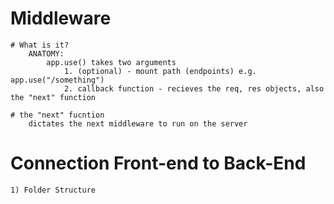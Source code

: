 # Middleware

    # What is it?
        ANATOMY:
            app.use() takes two arguments
                1. (optional) - mount path (endpoints) e.g. app.use("/something")
                2. callback function - recieves the req, res objects, also the "next" function
    
    # the "next" fucntion
        dictates the next middleware to run on the server

# Connection Front-end to Back-End

    1) Folder Structure